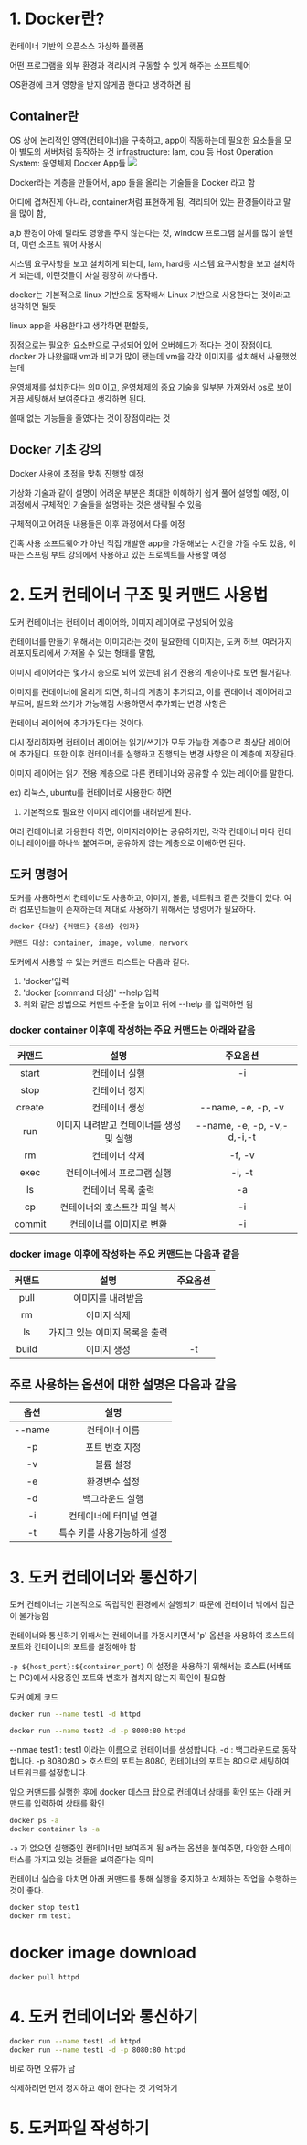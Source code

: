 # 1. Docker란?
컨테이너 기반의 오픈소스 가상화 플랫폼

어떤 프로그램을 외부 환경과 격리시켜 구동할 수 있게 해주는 소프트웨어

OS환경에 크게 영향을 받지 않게끔 한다고 생각하면 됨

## Container란
OS 상에 논리적인 영역(컨테이너)을  구축하고, app이 작동하는데 필요한 요소들을 모아 별도의 서버처럼 동작하는 것 
infrastructure: lam, cpu 등
Host Operation System: 운영체제
Docker
App들 
<img src="../img폴더/docker/Docker%20whole%20image.png"/>

Docker라는 계층을 만들어서, app 들을 올리는 기술들을 Docker 라고 함

어디에 겹쳐진게 아니라, container처럼 표현하게 됨, 격리되어 있는 환경들이라고 말을 많이 함, 


a,b 환경이 아예 달라도 영향을 주지 않는다는 것, window 프로그램 설치를 많이 쓸텐데, 이런 소프트 웨어 사용시

시스템 요구사항을 보고 설치하게 되는데, lam, hard등 시스템 요구사항을 보고 설치하게 되는데, 이런것들이 사실 굉장히 까다롭다.

docker는 기본적으로 linux 기반으로 동작해서 Linux 기반으로 사용한다는 것이라고 생각하면 될듯

linux app을 사용한다고 생각하면 편할듯, 

장점으로는 필요한 요소만으로 구성되어 있어 오버헤드가 적다는 것이 장점이다. docker 가 나왔을때 vm과 비교가 많이 됐는데 vm을 각각 이미지를 설치해서 사용했었는데

운영체제를 설치한다는 의미이고, 운영체제의 중요 기술을 일부분 가져와서 os로 보이게끔 세팅해서 보여준다고 생각하면 된다.

쓸때 없는 기능들을 줄였다는 것이 장점이라는 것


## Docker 기초 강의
Docker 사용에 초점을 맞춰 진행할 예정

가상화 기술과 같이 설명이 어려운 부분은 최대한 이해하기 쉽게 풀어 설명할 예정, 이 과정에서 구체적인 기술들을 설명하는 것은 생략될 수 있음

구체적이고 어려운 내용들은 이후 과정에서 다룰 예정

간혹 사용 소프트웨어가 아닌 직접 개발한 app을 가동해보는 시간을 가질 수도 있음, 이때는 스프링 부트 강의에서 사용하고 있는 프로젝트를 사용할 예정

# 2. 도커 컨테이너 구조 및 커맨드 사용법
도커 컨테이너는 컨테이너 레이어와, 이미지 레이어로 구성되어 있음 

컨테이너를 만들기 위해서는 이미지라는 것이 필요한데 이미지는, 도커 허브, 여러가지 레포지토리에서 가져올 수 있는 형태를 말함, 

이미지 레이어라는 몇가지 층으로 되어 있는데  읽기 전용의 계층이다로 보면 될거같다.

이미지를 컨테이너에 올리게 되면, 하나의 계층이 추가되고, 이를 컨테이너 레이어라고 부르며, 빌드와 쓰기가 가능해짐 사용하면서 추가되는 변경 사항은

컨테이너 레이어에 추가가된다는 것이다. 

다시 정리하자면 컨테이너 레이어는 읽기/쓰기가 모두 가능한 계층으로 최상단 레이어에 추가된다. 또한 이후 컨테이너를 실행하고 진행되는 변경 사항은 이 계층에 저장된다. 

이미지 레이어는 읽기 전용 계층으로 다른 컨테이너와 공유할 수 있는 레이어를 말한다. 

ex) 리눅스, ubuntu를 컨테이너로 사용한다 하면
1. 기본적으로 필요한 이미지 레이어를 내려받게 된다. 
   
여러 컨테이너로 가용한다 하면, 이미지레이어는 공유하지만, 각각 컨테이너 마다 컨테이너 레이어를 하나씩 붙여주며, 공유하지 않는 계층으로 이해하면 된다.

## 도커 명령어
도커를 사용하면서 컨테이너도 사용하고, 이미지, 볼륨, 네트워크 같은 것들이 있다. 여러 컴포넌트들이 존재하는데 제대로 사용하기 위해서는 명령어가 필요하다. 

```sh
docker {대상} {커맨드} {옵션} {인자}

커맨드 대상: container, image, volume, nerwork 
```

도커에서 사용할 수 있는 커맨드 리스트는 다음과 같다.
1. 'docker'입력
2. 'docker [command 대상]' --help 입력
3. 위와 같은 방법으로 커맨드 수준을 높이고 뒤에 --help 를 입력하면 됨

### docker container 이후에 작성하는 주요 커맨드는 아래와 같음

|커맨드|설명|주요옵션
|:---:|:---:|:---:|
|start|컨테이너 실행|-i|
|stop|컨테이너 정지||
|create|컨테이너 생성|--name, -e, -p, -v|
|run|이미지 내려받고 컨테이너를 생성 및 실행|--name, -e, -p, -v,-d,-i,-t|
|rm|컨테이너 삭제|-f, -v|
|exec|컨테이너에서 프로그램 실행|-i, -t|
|ls|컨테이너 목록 출력|-a|
|cp|컨테이너와 호스트간 파일 복사|-i|
|commit|컨테이너를 이미지로 변환|-i|

### docker image 이후에 작성하는 주요 커맨드는 다음과 같음
|커맨드|설명|주요옵션
|:---:|:---:|:---:|
|pull|이미지를 내려받음||
|rm|이미지 삭제||
|ls|가지고 있는 이미지 목록을 출력||
|build|이미지 생성|-t|

## 주로 사용하는 옵션에 대한 설명은 다음과 같음

| 옵션 | 설명|
|:---:|:---:|
|--name| 컨테이너 이름|
|-p|포트 번호 지정|
|-v | 볼륨 설정|
|-e|환경변수 설정|
|-d|백그라운드 실행|
|-i|컨테이너에 터미널 연결|
|-t|특수 키를 사용가능하게 설정|

# 3. 도커 컨테이너와 통신하기
도커 컨테이너는 기본적으로 독립적인 환경에서 실행되기 떄문에 컨테이너 밖에서 접근이 불가능함

컨테이너와 통신하기 위해서는 컨테이너를 가동시키면서 'p' 옵션을 사용하여 호스트의 포트와 컨테이너의 포트를 설정해야 함

`-p ${host_port}:${container_port}`
이 설정을 사용하기 위해서는 호스트(서버또는 PC)에서 사용중인 포트와 번호가 겹치지 않는지 확인이 필요함


도커 예제 코드
```sh
docker run --name test1 -d httpd

docker run --name test2 -d -p 8080:80 httpd
```
--nmae test1 : test1 이라는 이름으로 컨테이너를 생성합니다.
-d : 백그라운드로 동작합니다. 
-p 8080:80 > 호스트의 포트는 8080, 컨테이너의 포트는 80으로 세팅하여 네트워크를 설정합니다.

앞으 커맨드를 실행한 후에 docker 데스크 탑으로 컨테이너 상태를 확인 또는 아래 커맨드를 입력하여 상태를 확인
```sh
docker ps -a
docker container ls -a
```
`-a` 가 없으면 실행중인 컨테이너만 보여주게 됨 a라는 옵션을 붙여주면, 다양한 스테이터스를 가지고 있는 것들을 보여준다는 의미

컨테이너 실습을 마치면 아래 커맨드를 통해 실행을 중지하고 삭제하는 작업을 수행하는 것이 좋다.
```sh
docker stop test1
docker rm test1
```

# docker image download
```sh
docker pull httpd
```

# 4. 도커 컨테이너와 통신하기
```sh
docker run --name test1 -d httpd
docker run --name test1 -d -p 8080:80 httpd
```
바로 하면 오류가 남

삭제하려면 먼저 정지하고 해야 한다는 것  기억하기 


# 5. 도커파일 작성하기 
